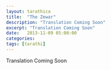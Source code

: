 ```yaml
---
layout: tarathica
title:  "The Zewar"
description: "Translation Coming Soon"
excerpt: "Translation Coming Soon"
date:   2013-11-09 05:00:00
categories: 
tags: [tarathi]
---
```


Translation Coming Soon